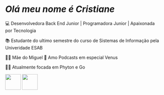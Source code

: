  #  ***Olá meu nome é Cristiane***

 :computer: Desenvolvedora Back End Junior | Programadora Junior | Apaixonada por Tecnologia 

 :books: Estudante do ultimo semestre do curso de Sistemas de Informação pela Univeridade ESAB 

👩‍👦 Mãe do Miguel 
:musical_note: Amo Podcasts em especial Venus 

:woman_technologist: Atualmente focada em Phyton e Go

<img width='50' height='50' src="https://cdn.jsdelivr.net/gh/devicons/devicon/icons/python/python-original.svg" />       <img width='50' height='50' src="https://cdn.jsdelivr.net/gh/devicons/devicon/icons/go/go-original.svg" />


